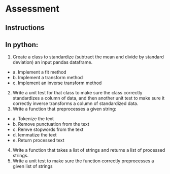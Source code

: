 # **Assessment**

## Instructions


## In python:

1.	Create a class to standardize (subtract the mean and divide by standard deviation) an input pandas dataframe.
   - a.	Implement a fit method
   - b.	Implement a transform method
   - c.	Implement an inverse transform method
2.	Write a unit test for that class to make sure the class correctly standardizes a column of data, and then another unit test to make sure it correctly inverse transforms a column of standardized data.
3.	Write a function that preprocesses a given string:
   - a.	Tokenize the text
   - b.	Remove punctuation from the text
   - c. Remve stopwords from the text
   - d. lemmatize the text
   - e. Return processed text
4.	Write a function that takes a list of strings and returns a list of processed strings.
5.	Write a unit test to make sure the function correctly preprocesses a given list of strings
